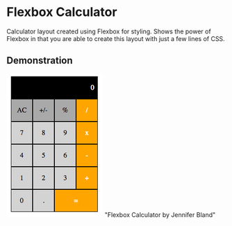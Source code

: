 # Flexbox Calculator

Calculator layout created using Flexbox for styling. Shows the power of Flexbox in that you are able to create this layout with just a few lines of CSS.

## Demonstration
![Flexbox Calculator](screenshot.png?raw=true) "Flexbox Calculator by Jennifer Bland"
